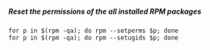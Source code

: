 ##### Reset the permissions of the all installed RPM packages
```
for p in $(rpm -qa); do rpm --setperms $p; done
for p in $(rpm -qa); do rpm --setugids $p; done
```
